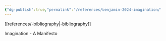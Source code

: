 ```yaml
---
{"dg-publish":true,"permalink":"/references/benjamin-2024-imagination/"}
---
```


[[references/-bibliography\|-bibliography]]

Imagination - A Manifesto